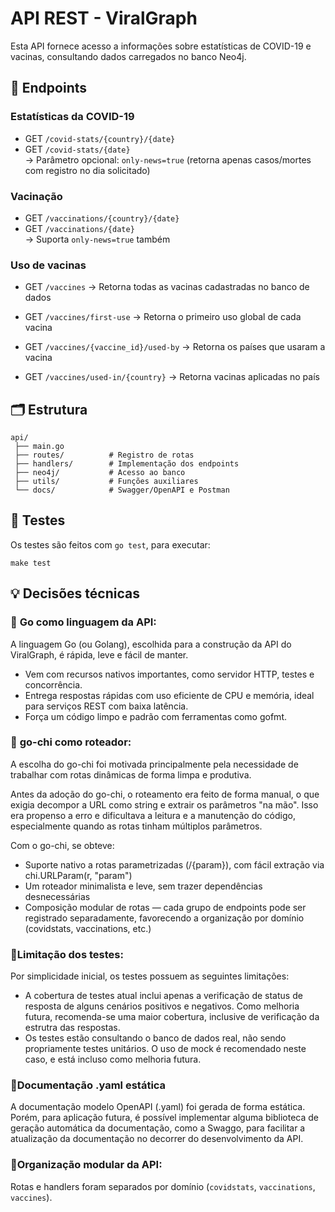 # API REST - ViralGraph

Esta API fornece acesso a informações sobre estatísticas de COVID-19 e vacinas, consultando dados carregados no banco Neo4j.

## 🔌 Endpoints

### Estatísticas da COVID-19

- GET `/covid-stats/{country}/{date}`
- GET `/covid-stats/{date}`  
  → Parâmetro opcional: `only-news=true` (retorna apenas casos/mortes com registro no dia solicitado)

### Vacinação

- GET `/vaccinations/{country}/{date}`
- GET `/vaccinations/{date}`  
  → Suporta `only-news=true` também

### Uso de vacinas

- GET `/vaccines` → Retorna todas as vacinas cadastradas no banco de dados

- GET `/vaccines/first-use`  → Retorna o primeiro uso global de cada vacina

- GET `/vaccines/{vaccine_id}/used-by`  → Retorna os países que usaram a vacina
  
- GET `/vaccines/used-in/{country}`  → Retorna vacinas aplicadas no país

## 🗂 Estrutura

   ```
  api/
    ├── main.go
    ├── routes/          # Registro de rotas
    ├── handlers/        # Implementação dos endpoints
    ├── neo4j/           # Acesso ao banco
    ├── utils/           # Funções auxiliares
    └── docs/            # Swagger/OpenAPI e Postman
   ```

## 🧪 Testes

Os testes são feitos com `go test`, para executar:
   ```
   make test
   ```

## 💡 Decisões técnicas

### 🔸 **Go como linguagem da API**:

A linguagem Go (ou Golang), escolhida para a construção da API do ViralGraph, é rápida, leve e fácil de manter. 
- Vem com recursos nativos importantes, como servidor HTTP, testes e concorrência.
- Entrega respostas rápidas com uso eficiente de CPU e memória, ideal para serviços REST com baixa latência.
- Força um código limpo e padrão com ferramentas como gofmt.

### 🔸 **go-chi como roteador**: 

A escolha do go-chi foi motivada principalmente pela necessidade de trabalhar com rotas dinâmicas de forma limpa e produtiva.

Antes da adoção do go-chi, o roteamento era feito de forma manual, o que exigia decompor a URL como string e extrair os parâmetros "na mão". Isso era propenso a erro e dificultava a leitura e a manutenção do código, especialmente quando as rotas tinham múltiplos parâmetros.

Com o go-chi, se obteve:

- Suporte nativo a rotas parametrizadas (/{param}), com fácil extração via chi.URLParam(r, "param")
- Um roteador minimalista e leve, sem trazer dependências desnecessárias
- Composição modular de rotas — cada grupo de endpoints pode ser registrado separadamente, favorecendo a organização por domínio (covidstats, vaccinations, etc.)

### 🔸**Limitação dos testes**:

Por simplicidade inicial, os testes possuem as seguintes limitações:

- A cobertura de testes atual inclui apenas a verificação de status de resposta de alguns cenários positivos e negativos. Como melhoria futura, recomenda-se uma maior cobertura, inclusive de verificação da estrutra das respostas.
- Os testes estão consultando o banco de dados real, não sendo propriamente testes unitários. O uso de mock é recomendado neste caso, e está incluso como melhoria futura.

### 🔸**Documentação .yaml estática**

A documentação modelo OpenAPI (.yaml) foi gerada de forma estática. Porém, para aplicação futura, é possível implementar alguma biblioteca de geração automática da documentação, como a Swaggo, para facilitar a atualização da documentação no decorrer do desenvolvimento da API.

### 🔸**Organização modular da API**: 

Rotas e handlers foram separados por domínio (`covidstats`, `vaccinations`, `vaccines`).
